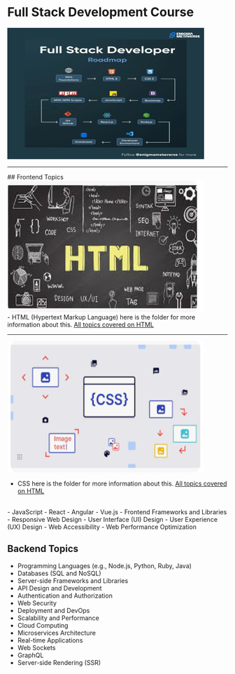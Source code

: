 # Full Stack Development Course <br />
<img src="./fullstack.jpg" alt="FULL STACK" width="450" height="300"> <br />
<hr />
## Frontend Topics <br />
<img src="./html/html.png" alt="HTML" width="450" height="300"> <br />
- HTML (Hypertext Markup Language)
 here is the folder for more information about this.
 <a href="./html/">All topics covered on HTML</a><br />
<hr />

<img src="./css/css.png" alt="HTML" width="450" height="300"><br />
- CSS
     here is the folder for more information about this.
 <a href="./css/">All topics covered on HTML</a> 
 <br />
- JavaScript
- React
- Angular
- Vue.js
- Frontend Frameworks and Libraries
- Responsive Web Design
- User Interface (UI) Design
- User Experience (UX) Design
- Web Accessibility
- Web Performance Optimization

## Backend Topics

- Programming Languages (e.g., Node.js, Python, Ruby, Java)
- Databases (SQL and NoSQL)
- Server-side Frameworks and Libraries
- API Design and Development
- Authentication and Authorization
- Web Security
- Deployment and DevOps
- Scalability and Performance
- Cloud Computing
- Microservices Architecture
- Real-time Applications
- Web Sockets
- GraphQL
- Server-side Rendering (SSR)
